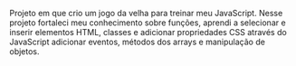 Projeto em que crio um jogo da velha para treinar meu JavaScript.
Nesse projeto fortaleci meu conhecimento sobre funções, aprendi a selecionar e
inserir elementos HTML, classes e adicionar propriedades CSS através do JavaScript
adicionar eventos, métodos dos arrays e manipulação de objetos.
